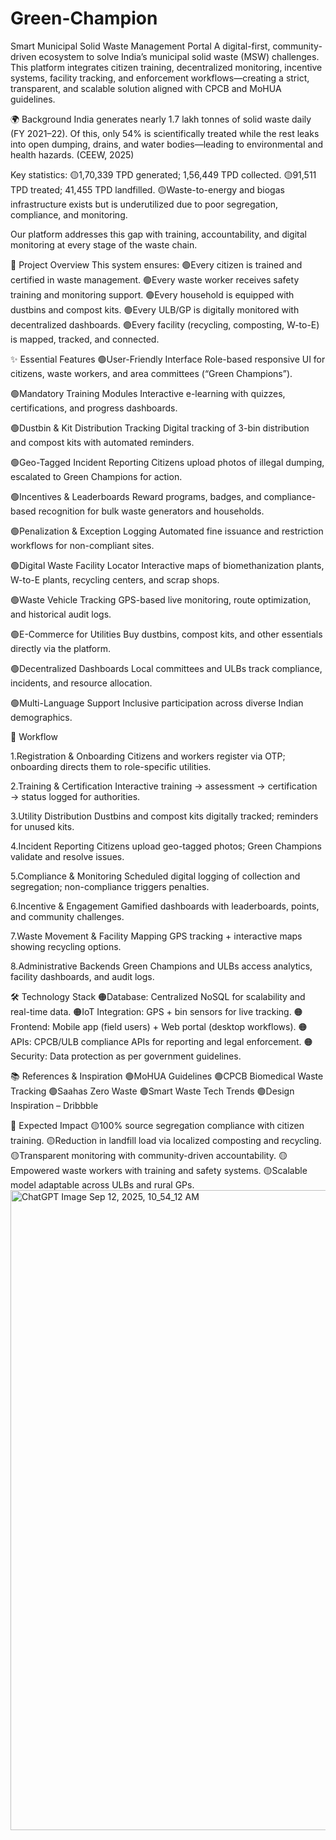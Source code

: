 # Green-Champion

Smart Municipal Solid Waste Management Portal
A digital-first, community-driven ecosystem to solve India’s municipal solid waste (MSW) challenges. This platform integrates citizen training, decentralized monitoring, incentive systems, facility tracking, and enforcement workflows—creating a strict, transparent, and scalable solution aligned with CPCB and MoHUA guidelines.


🌍 Background
India generates nearly 1.7 lakh tonnes of solid waste daily (FY 2021–22). Of this, only 54% is scientifically treated while the rest leaks into open dumping, drains, and water bodies—leading to environmental and health hazards. (CEEW, 2025)

Key statistics:
🟡1,70,339 TPD generated; 1,56,449 TPD collected.
🟡91,511 TPD treated; 41,455 TPD landfilled.
🟡Waste-to-energy and biogas infrastructure exists but is underutilized due to poor segregation, compliance, and monitoring.

Our platform addresses this gap with training, accountability, and digital monitoring at every stage of the waste chain.


🚀 Project Overview
This system ensures:
🟢Every citizen is trained and certified in waste management.
🟢Every waste worker receives safety training and monitoring support.
🟢Every household is equipped with dustbins and compost kits.
🟢Every ULB/GP is digitally monitored with decentralized dashboards.
🟢Every facility (recycling, composting, W-to-E) is mapped, tracked, and connected.


✨ Essential Features
🟢User-Friendly Interface
Role-based responsive UI for citizens, waste workers, and area committees (“Green Champions”).

🟢Mandatory Training Modules
Interactive e-learning with quizzes, certifications, and progress dashboards.

🟢Dustbin & Kit Distribution Tracking
Digital tracking of 3-bin distribution and compost kits with automated reminders.

🟢Geo-Tagged Incident Reporting
Citizens upload photos of illegal dumping, escalated to Green Champions for action.

🟢Incentives & Leaderboards
Reward programs, badges, and compliance-based recognition for bulk waste generators and households.

🟢Penalization & Exception Logging
Automated fine issuance and restriction workflows for non-compliant sites.

🟢Digital Waste Facility Locator
Interactive maps of biomethanization plants, W-to-E plants, recycling centers, and scrap shops.

🟢Waste Vehicle Tracking
GPS-based live monitoring, route optimization, and historical audit logs.

🟢E-Commerce for Utilities
Buy dustbins, compost kits, and other essentials directly via the platform.

🟢Decentralized Dashboards
Local committees and ULBs track compliance, incidents, and resource allocation.

🟢Multi-Language Support
Inclusive participation across diverse Indian demographics.


🔄 Workflow

1.Registration & Onboarding
Citizens and workers register via OTP; onboarding directs them to role-specific utilities.

2.Training & Certification
Interactive training → assessment → certification → status logged for authorities.

3.Utility Distribution
Dustbins and compost kits digitally tracked; reminders for unused kits.

4.Incident Reporting
Citizens upload geo-tagged photos; Green Champions validate and resolve issues.

5.Compliance & Monitoring
Scheduled digital logging of collection and segregation; non-compliance triggers penalties.

6.Incentive & Engagement
Gamified dashboards with leaderboards, points, and community challenges.

7.Waste Movement & Facility Mapping
GPS tracking + interactive maps showing recycling options.

8.Administrative Backends
Green Champions and ULBs access analytics, facility dashboards, and audit logs.


🛠️ Technology Stack
🟠Database: Centralized NoSQL for scalability and real-time data.
🟠IoT Integration: GPS + bin sensors for live tracking.
🟠Frontend: Mobile app (field users) + Web portal (desktop workflows).
🟠APIs: CPCB/ULB compliance APIs for reporting and legal enforcement.
🟠Security: Data protection as per government guidelines.



📚 References & Inspiration
🟢MoHUA Guidelines
🟢CPCB Biomedical Waste Tracking
🟢Saahas Zero Waste
🟢Smart Waste Tech Trends
🟢Design Inspiration – Dribbble


🌱 Expected Impact
🟡100% source segregation compliance with citizen training.
🟡Reduction in landfill load via localized composting and recycling.
🟡Transparent monitoring with community-driven accountability.
🟡Empowered waste workers with training and safety systems.
🟡Scalable model adaptable across ULBs and rural GPs.
<img width="1536" height="1024" alt="ChatGPT Image Sep 12, 2025, 10_54_12 AM" src="https://github.com/user-attachments/assets/54ca1a05-1609-44b3-85c8-430f12b27f83" />
